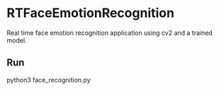 # RTFaceEmotionRecognition
Real time face emotion recognition application using cv2 and a trained model.

## Run
python3 face_recognition.py

